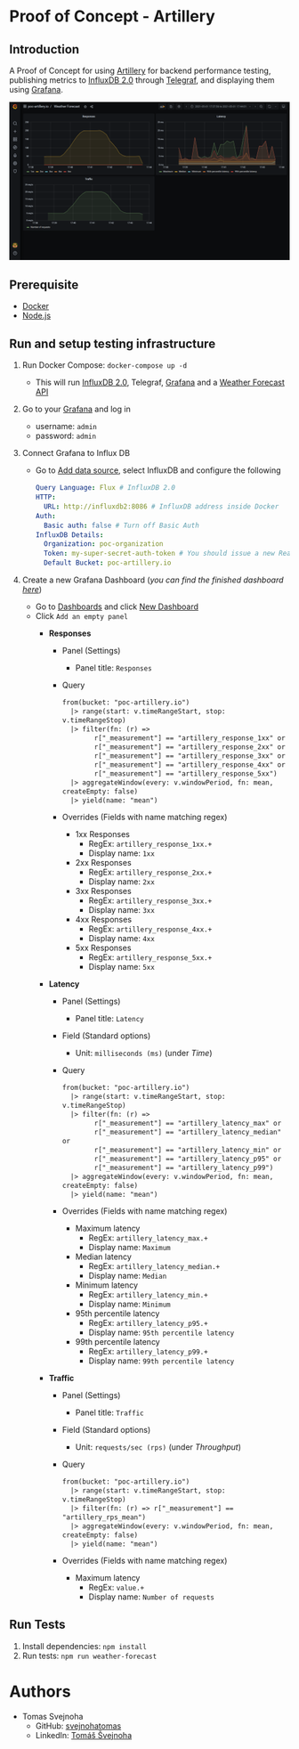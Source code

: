 # Proof of Concept - Artillery

## Introduction
A Proof of Concept for using [Artillery](https://artillery.io/) for backend performance testing, publishing metrics to [InfluxDB 2.0](https://docs.influxdata.com/influxdb/v2.0/get-started/) through [Telegraf](https://www.influxdata.com/time-series-platform/telegraf/), and displaying them using [Grafana](https://grafana.com/).

![Grafana dashboard](./docs/img/GrafanaDashboard.png)

## Prerequisite
- [Docker](https://www.docker.com/)
- [Node.js](https://nodejs.org/en/)

## Run and setup testing infrastructure
1. Run Docker Compose: ```docker-compose up -d```
   - This will run [InfluxDB 2.0](http://localhost:8086), Telegraf, [Grafana](http://localhost:3000/) and a [Weather Forecast API](http://localhost:5000/weatherForecast)

2. Go to your [Grafana](http://localhost:3000/) and log in
   - username: `admin`
   - password: `admin`

3. Connect Grafana to Influx DB
   - Go to [Add data source](http://localhost:3000/datasources/new), select InfluxDB and configure the following

      ```yaml
      Query Language: Flux # InfluxDB 2.0
      HTTP:
        URL: http://influxdb2:8086 # InfluxDB address inside Docker
      Auth:
        Basic auth: false # Turn off Basic Auth
      InfluxDB Details:
        Organization: poc-organization
        Token: my-super-secret-auth-token # You should issue a new Read-Only access token for Grafana in your InfluxDB
        Default Bucket: poc-artillery.io
      ```

4. Create a new Grafana Dashboard (_you can find the finished dashboard [here](./templates/grafana/dashboard-weather-forecast.json)_)
    - Go to [Dashboards](http://localhost:3000/dashboards) and click [New Dashboard](http://localhost:3000/dashboard/new)
    - Click `Add an empty panel`
      - **Responses**
        - Panel (Settings)
          - Panel title: `Responses`
        - Query

          ```
          from(bucket: "poc-artillery.io")
            |> range(start: v.timeRangeStart, stop: v.timeRangeStop)
            |> filter(fn: (r) =>
                  r["_measurement"] == "artillery_response_1xx" or
                  r["_measurement"] == "artillery_response_2xx" or
                  r["_measurement"] == "artillery_response_3xx" or
                  r["_measurement"] == "artillery_response_4xx" or
                  r["_measurement"] == "artillery_response_5xx")
            |> aggregateWindow(every: v.windowPeriod, fn: mean, createEmpty: false)
            |> yield(name: "mean")
          ```

        - Overrides (Fields with name matching regex)
          - 1xx Responses
            - RegEx: `artillery_response_1xx.+`
            - Display name: `1xx`
          - 2xx Responses
            - RegEx: `artillery_response_2xx.+`
            - Display name: `2xx`
          - 3xx Responses
            - RegEx: `artillery_response_3xx.+`
            - Display name: `3xx`
          - 4xx Responses
            - RegEx: `artillery_response_4xx.+`
            - Display name: `4xx`
          - 5xx Responses
            - RegEx: `artillery_response_5xx.+`
            - Display name: `5xx`

      - **Latency**
        - Panel (Settings)
          - Panel title: `Latency`
        - Field (Standard options)
          - Unit: `milliseconds (ms)` (under _Time_)
        - Query

          ```
          from(bucket: "poc-artillery.io")
            |> range(start: v.timeRangeStart, stop: v.timeRangeStop)
            |> filter(fn: (r) =>
                  r["_measurement"] == "artillery_latency_max" or
                  r["_measurement"] == "artillery_latency_median" or
                  r["_measurement"] == "artillery_latency_min" or
                  r["_measurement"] == "artillery_latency_p95" or
                  r["_measurement"] == "artillery_latency_p99")
            |> aggregateWindow(every: v.windowPeriod, fn: mean, createEmpty: false)
            |> yield(name: "mean")
          ```

        - Overrides (Fields with name matching regex)
          - Maximum latency
            - RegEx: `artillery_latency_max.+`
            - Display name: `Maximum`
          - Median latency
            - RegEx: `artillery_latency_median.+`
            - Display name: `Median`
          - Minimum latency
            - RegEx: `artillery_latency_min.+`
            - Display name: `Minimum`
          - 95th percentile latency
            - RegEx: `artillery_latency_p95.+`
            - Display name: `95th percentile latency`
          - 99th percentile latency
            - RegEx: `artillery_latency_p99.+`
            - Display name: `99th percentile latency`

      - **Traffic**
        - Panel (Settings)
          - Panel title: `Traffic`
        - Field (Standard options)
          - Unit: `requests/sec (rps)` (under _Throughput_)
        - Query

          ```
          from(bucket: "poc-artillery.io")
            |> range(start: v.timeRangeStart, stop: v.timeRangeStop)
            |> filter(fn: (r) => r["_measurement"] == "artillery_rps_mean")
            |> aggregateWindow(every: v.windowPeriod, fn: mean, createEmpty: false)
            |> yield(name: "mean")
          ```

        - Overrides (Fields with name matching regex)
          - Maximum latency
            - RegEx: `value.+`
            - Display name: `Number of requests`

## Run Tests
1. Install dependencies: ```npm install```
2. Run tests: ```npm run weather-forecast```

# Authors
- Tomas Svejnoha
  - GitHub: [svejnohatomas](https://github.com/svejnohatomas)
  - LinkedIn: [Tomáš Švejnoha](https://www.linkedin.com/in/tomas-svejnoha/)
